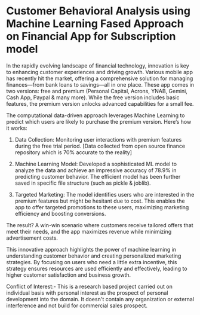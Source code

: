 # Customer Behavioral Analysis using Machine Learning Fased Approach on Financial App for Subscription model

In the rapidly evolving landscape of financial technology, innovation is key to enhancing customer experiences and driving growth. Various mobile app has recently hit the market, offering a comprehensive solution for managing finances—from bank loans to savings—all in one place. These app comes in two versions: free and premium (Personal Capital, Acrons, YNAB, Gemini, Cash App, Paypal & many more). While the free version includes basic features, the premium version unlocks advanced capabilities for a small fee.

The computational data-driven approach leverages Machine Learning to predict which users are likely to purchase the premium version. Here’s how it works:

1. Data Collection: Monitoring user interactions with premium features during the free trial period. [Data collected from open source finance repository which is 70% accurate to the reality]

2. Machine Learning Model: Developed a sophisticated ML model to analyze the data and achieve an impressive accuracy of 78.9% in predicting customer behavior. The efficient model has been further saved in specific file structure (such as pickle & joblib).

3. Targeted Marketing: The model identifies users who are interested in the premium features but might be hesitant due to cost. This enables the app to offer targeted promotions to these users, maximizing marketing efficiency and boosting conversions.

The result? A win-win scenario where customers receive tailored offers that meet their needs, and the app maximizes revenue while minimizing advertisement costs.

This innovative approach highlights the power of machine learning in understanding customer behavior and creating personalized marketing strategies. By focusing on users who need a little extra incentive, this strategy ensures resources are used efficiently and effectively, leading to higher customer satisfaction and business growth.

Conflict of Interest:- This is a research based project carried out on individual basis with personal interest as the prospect of personal development into the domain. It doesn't contain any organization or external interference and not build for commercial sales prospect.
